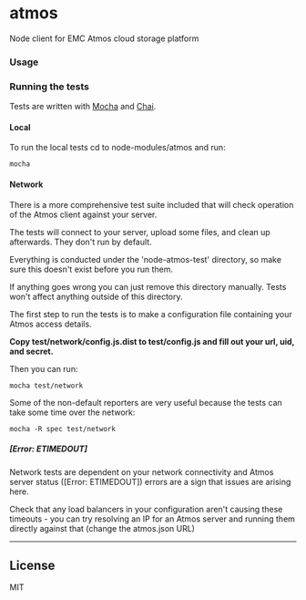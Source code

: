atmos
=====

Node client for EMC Atmos cloud storage platform

### Usage



### Running the tests

Tests are written with [Mocha](http://visionmedia.github.io/mocha) and [Chai](http://chaijs.com/).


#### Local

To run the local tests cd to node-modules/atmos and run:

    mocha

#### Network

There is a more comprehensive test suite included that will check operation of the Atmos client against your server.

The tests will connect to your server, upload some files, and clean up afterwards. They don't run by default.

Everything is conducted under the 'node-atmos-test' directory, so make sure this doesn't exist before you run them. 

If anything goes wrong you can just remove this directory manually. Tests won't affect anything outside of this directory.

The first step to run the tests is to make a configuration file containing your Atmos access details.

__Copy test/network/config.js.dist to test/config.js and fill out your url, uid, and secret.__

Then you can run:

    mocha test/network

Some of the non-default reporters are very useful because the tests can take some time over the network:

    mocha -R spec test/network

##### [Error: ETIMEDOUT]

Network tests are dependent on your network connectivity and Atmos server status ([Error: ETIMEDOUT]) errors are a sign that issues are arising here.

Check that any load balancers in your configuration aren't causing these timeouts - you can try resolving an IP for an Atmos server and running them directly against that (change the atmos.json URL)

---

## License

MIT
